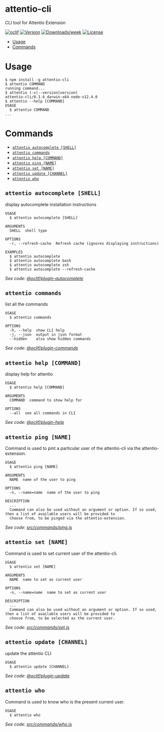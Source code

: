 attentio-cli
============

CLI tool for Attentio Extension

[![oclif](https://img.shields.io/badge/cli-oclif-brightgreen.svg)](https://oclif.io)
[![Version](https://img.shields.io/npm/v/attentio-cli.svg)](https://npmjs.org/package/attentio-cli)
[![Downloads/week](https://img.shields.io/npm/dw/attentio-cli.svg)](https://npmjs.org/package/attentio-cli)
[![License](https://img.shields.io/npm/l/attentio-cli.svg)](https://github.com/jobith93/attentio-cli/blob/master/package.json)

<!-- toc -->
* [Usage](#usage)
* [Commands](#commands)
<!-- tocstop -->

# Usage
<!-- usage -->
```sh-session
$ npm install -g attentio-cli
$ attentio COMMAND
running command...
$ attentio (-v|--version|version)
attentio-cli/0.1.6 darwin-x64 node-v12.4.0
$ attentio --help [COMMAND]
USAGE
  $ attentio COMMAND
...
```
<!-- usagestop -->

# Commands
<!-- commands -->
* [`attentio autocomplete [SHELL]`](#attentio-autocomplete-shell)
* [`attentio commands`](#attentio-commands)
* [`attentio help [COMMAND]`](#attentio-help-command)
* [`attentio ping [NAME]`](#attentio-ping-name)
* [`attentio set [NAME]`](#attentio-set-name)
* [`attentio update [CHANNEL]`](#attentio-update-channel)
* [`attentio who`](#attentio-who)

## `attentio autocomplete [SHELL]`

display autocomplete installation instructions

```
USAGE
  $ attentio autocomplete [SHELL]

ARGUMENTS
  SHELL  shell type

OPTIONS
  -r, --refresh-cache  Refresh cache (ignores displaying instructions)

EXAMPLES
  $ attentio autocomplete
  $ attentio autocomplete bash
  $ attentio autocomplete zsh
  $ attentio autocomplete --refresh-cache
```

_See code: [@oclif/plugin-autocomplete](https://github.com/oclif/plugin-autocomplete/blob/v0.1.3/src/commands/autocomplete/index.ts)_

## `attentio commands`

list all the commands

```
USAGE
  $ attentio commands

OPTIONS
  -h, --help  show CLI help
  -j, --json  output in json format
  --hidden    also show hidden commands
```

_See code: [@oclif/plugin-commands](https://github.com/oclif/plugin-commands/blob/v1.2.2/src/commands/commands.ts)_

## `attentio help [COMMAND]`

display help for attentio

```
USAGE
  $ attentio help [COMMAND]

ARGUMENTS
  COMMAND  command to show help for

OPTIONS
  --all  see all commands in CLI
```

_See code: [@oclif/plugin-help](https://github.com/oclif/plugin-help/blob/v2.2.0/src/commands/help.ts)_

## `attentio ping [NAME]`

Command is used to pint a particular user of the attentio-cli via the attentio-extension.

```
USAGE
  $ attentio ping [NAME]

ARGUMENTS
  NAME  name of the user to ping

OPTIONS
  -n, --name=name  name of the user to ping

DESCRIPTION
  ...
  Command can also be used without an argument or option. If so used, then a list of available users will be provided to 
  choose from, to be pinged via the attentio-extension.
```

_See code: [src/commands/ping.js](https://github.com/three38inc/attentio-cli/blob/v0.1.6/src/commands/ping.js)_

## `attentio set [NAME]`

Command is used to set current user of the attentio-cli.

```
USAGE
  $ attentio set [NAME]

ARGUMENTS
  NAME  name to set as current user

OPTIONS
  -n, --name=name  name to set as current user

DESCRIPTION
  ...
  Command can also be used without an argument or option. If so used, then a list of available users will be provided to 
  choose from, to be selected as the current user.
```

_See code: [src/commands/set.js](https://github.com/three38inc/attentio-cli/blob/v0.1.6/src/commands/set.js)_

## `attentio update [CHANNEL]`

update the attentio CLI

```
USAGE
  $ attentio update [CHANNEL]
```

_See code: [@oclif/plugin-update](https://github.com/oclif/plugin-update/blob/v1.3.9/src/commands/update.ts)_

## `attentio who`

Command is used to know who is the present current user.

```
USAGE
  $ attentio who
```

_See code: [src/commands/who.js](https://github.com/three38inc/attentio-cli/blob/v0.1.6/src/commands/who.js)_
<!-- commandsstop -->
